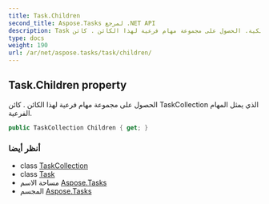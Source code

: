 ```yaml
---
title: Task.Children
second_title: Aspose.Tasks لمرجع .NET API
description: Task ملكية. الحصول على مجموعة مهام فرعية لهذا الكائن . كائن TaskCollection الذي يمثل المهام الفرعية.
type: docs
weight: 190
url: /ar/net/aspose.tasks/task/children/
---
```

## Task.Children property

الحصول على مجموعة مهام فرعية لهذا الكائن . كائن TaskCollection الذي يمثل المهام الفرعية.

```csharp
public TaskCollection Children { get; }
```

### أنظر أيضا

* class [TaskCollection](../../taskcollection/)
* class [Task](../)
* مساحة الاسم [Aspose.Tasks](../../task/)
* المجسم [Aspose.Tasks](../../../)


